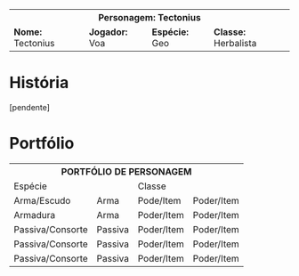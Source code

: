<!-- TITLE: Tectonius -->
<!-- SUBTITLE: Herbalista Geo -->

<table>
  <tr>
		<th colspan="4">Personagem: Tectonius</th>
  </tr>
  <tr>
		<td><strong>Nome:</strong> Tectonius</td>
    <td><strong>Jogador:</strong> Voa</td>
    <td><strong>Espécie:</strong> Geo</td>
    <td><strong>Classe:</strong> Herbalista</td>
  </tr>
</table>

# História
[pendente]

# Portfólio
<table>
  <tr>
    <th colspan="4">PORTFÓLIO DE PERSONAGEM</th>
  </tr>
  <tr>
    <td colspan="2">Espécie</td>
    <td colspan="2">Classe</td>
  </tr>
  <tr>
    <td>Arma/Escudo</td>
    <td>Arma</td>
    <td>Pode/Item</td>
    <td>Poder/Item</td>
  </tr>
  <tr>
    <td>Armadura</td>
    <td>Arma</td>
    <td>Poder/Item</td>
    <td>Poder/Item</td>
  </tr>
  <tr>
    <td>Passiva/Consorte</td>
    <td>Passiva</td>
    <td>Poder/Item</td>
    <td>Poder/Item</td>
  </tr>
  <tr>
    <td>Passiva/Consorte</td>
    <td>Passiva</td>
    <td>Poder/Item</td>
    <td>Poder/Item</td>
  </tr>
  <tr>
    <td>Passiva/Consorte</td>
    <td>Passiva</td>
    <td>Poder/Item</td>
    <td>Poder/Item</td>
  </tr>
</table>
